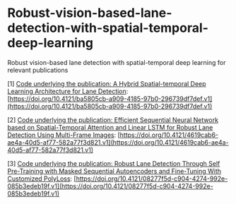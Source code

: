 # Robust-vision-based-lane-detection-with-spatial-temporal-deep-learning
Robust vision-based lane detection with spatial-temporal deep learning for relevant publications

[1] [Code underlying the publication: A Hybrid Spatial-temporal Deep Learning Architecture for Lane Detection](https://doi.org/10.4121/ba5805cb-a909-4185-97b0-296739df7def.v1): [https://doi.org/10.4121/ba5805cb-a909-4185-97b0-296739df7def.v1](https://doi.org/10.4121/ba5805cb-a909-4185-97b0-296739df7def.v1)  

[2] [Code underlying the publication: Efficient Sequential Neural Network based on Spatial-Temporal Attention and Linear LSTM for Robust Lane Detection Using Multi-Frame Images](https://doi.org/10.4121/4619cab6-ae4a-40d5-af77-582a77f3d821.v1): [https://doi.org/10.4121/4619cab6-ae4a-40d5-af77-582a77f3d821.v1](https://doi.org/10.4121/4619cab6-ae4a-40d5-af77-582a77f3d821.v1)

[3] [Code underlying the publication: Robust Lane Detection Through Self Pre-Training with Masked Sequential Autoencoders and Fine-Tuning With Customized PolyLoss](https://doi.org/10.4121/08277f5d-c904-4274-992e-085b3edeb19f.v1): [https://doi.org/10.4121/08277f5d-c904-4274-992e-085b3edeb19f.v1](https://doi.org/10.4121/08277f5d-c904-4274-992e-085b3edeb19f.v1)




